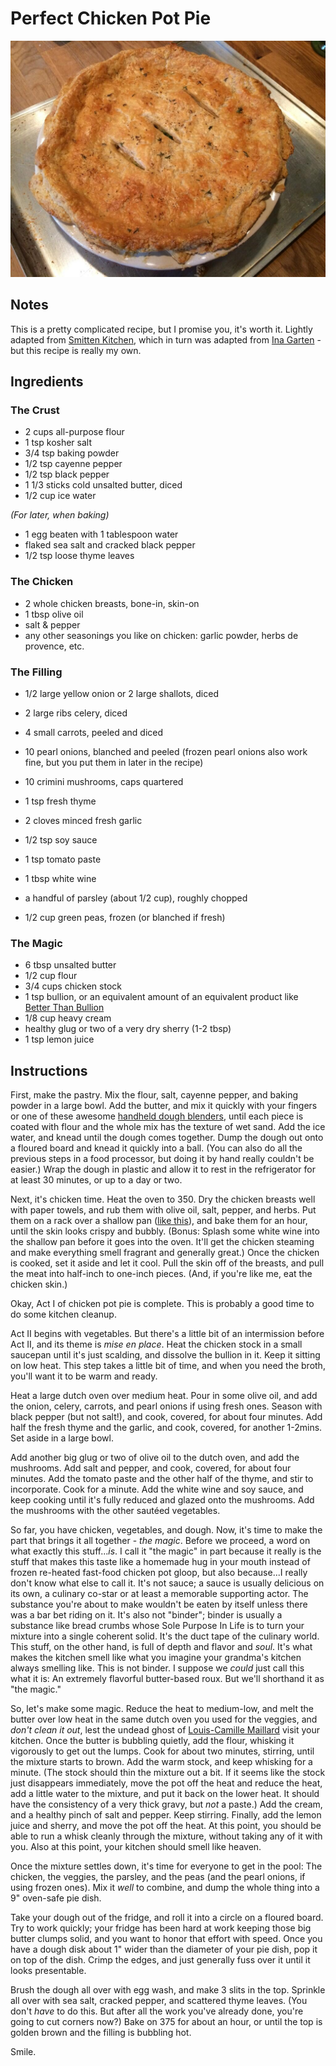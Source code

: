 # Perfect Chicken Pot Pie

![The finished product.](https://raw.githubusercontent.com/danmunz/recipes/master/img/perfect-chicken-pot-pie.jpg)

## Notes

This is a pretty complicated recipe, but I promise you, it's worth it. Lightly adapted from [Smitten Kitchen](http://smittenkitchen.com/blog/2008/11/chicken-pot-pie/), which in turn was adapted from [Ina Garten](http://www.barefootcontessa.com/recipes.aspx?RecipeID=82&S=0) - but this recipe is really my own.

## Ingredients

### The Crust

* 2 cups all-purpose flour
* 1 tsp kosher salt
* 3/4 tsp baking powder
* 1/2 tsp cayenne pepper
* 1/2 tsp black pepper
* 1 1/3 sticks cold unsalted butter, diced
* 1/2 cup ice water

_(For later, when baking)_

* 1 egg beaten with 1 tablespoon water
* flaked sea salt and cracked black pepper
* 1/2 tsp loose thyme leaves

### The Chicken

* 2 whole chicken breasts, bone-in, skin-on
* 1 tbsp olive oil
* salt & pepper
* any other seasonings you like on chicken: garlic powder, herbs de provence, etc.

### The Filling

* 1/2 large yellow onion or 2 large shallots, diced
* 2 large ribs celery, diced
* 4 small carrots, peeled and diced
* 10 pearl onions, blanched and peeled (frozen pearl onions also work fine, but you put them in later in the recipe)
* 10 crimini mushrooms, caps quartered
* 1 tsp fresh thyme
* 2 cloves minced fresh garlic
* 1/2 tsp soy sauce
* 1 tsp tomato paste
* 1 tbsp white wine

* a handful of parsley (about 1/2 cup), roughly chopped
* 1/2 cup green peas, frozen (or blanched if fresh)

### The Magic

* 6 tbsp unsalted butter
* 1/2 cup flour
* 3/4 cups chicken stock
* 1 tsp bullion, or an equivalent amount of an equivalent product like [Better Than Bullion](http://www.superiortouch.com/retail/products/better-than-bouillon) 
* 1/8 cup heavy cream
* healthy glug or two of a very dry sherry (1-2 tbsp)
* 1 tsp lemon juice

## Instructions

First, make the pastry. Mix the flour, salt, cayenne pepper, and baking powder in a large bowl. Add the butter, and mix it quickly with your fingers or one of these awesome [handheld dough blenders](http://www.amazon.com/OXO-Grips-Dough-Blender-Blades/dp/B000QJE48O), until each piece is coated with flour and the whole mix has the texture of wet sand. Add the ice water, and knead until the dough comes together. Dump the dough out onto a floured board and knead it quickly into a ball. (You can also do all the previous steps in a food processor, but doing it by hand really couldn't be easier.) Wrap the dough in plastic and allow it to rest in the refrigerator for at least 30 minutes, or up to a day or two.

Next, it's chicken time. Heat the oven to 350. Dry the chicken breasts well with paper towels, and rub them with olive oil, salt, pepper, and herbs. Put them on a rack over a shallow pan (<a href="http://eddyskitchen.files.wordpress.com/2012/07/chicken-on-rack-for-dripping.jpg">like this</a>), and bake them for an hour, until the skin looks crispy and bubbly. (Bonus: Splash some white wine into the shallow pan before it goes into the oven. It'll get the chicken steaming and make everything smell fragrant and generally great.) Once the chicken is cooked, set it aside and let it cool. Pull the skin off of the breasts, and pull the meat into half-inch to one-inch pieces. (And, if you're like me, eat the chicken skin.)

Okay, Act I of chicken pot pie is complete. This is probably a good time to do some kitchen cleanup.

Act II begins with vegetables. But there's a little bit of an intermission before Act II, and its theme is _mise en place_. Heat the chicken stock in a small saucepan until it's just scalding, and dissolve the bullion in it. Keep it sitting on low heat. This step takes a little bit of time, and when you need the broth, you'll want it to be warm and ready.

Heat a large dutch oven over medium heat. Pour in some olive oil, and add the onion, celery, carrots, and pearl onions if using fresh ones. Season with black pepper (but not salt!), and cook, covered, for about four minutes. Add half the fresh thyme and the garlic, and cook, covered, for another 1-2mins. Set aside in a large bowl.

Add another big glug or two of olive oil to the dutch oven, and add the mushrooms. Add salt and pepper, and cook, covered, for about four minutes. Add the tomato paste and the other half of the thyme, and stir to incorporate. Cook for a minute. Add the white wine and soy sauce, and keep cooking until it's fully reduced and glazed onto the mushrooms. Add the mushrooms with the other sautéed vegetables.

So far, you have chicken, vegetables, and dough. Now, it's time to make the part that brings it all together - _the magic_. Before we proceed, a word on what exactly this stuff..._is_. I call it "the magic" in part because it really is the stuff that makes this taste like a homemade hug in your mouth instead of frozen re-heated fast-food chicken pot gloop, but also because...I really don't know what else to call it. It's not sauce; a sauce is usually delicious on its own, a culinary co-star or at least a memorable supporting actor. The substance you're about to make wouldn't be eaten by itself unless there was a bar bet riding on it. It's also not "binder"; binder is usually a substance like bread crumbs whose Sole Purpose In Life is to turn your mixture into a single coherent solid. It's the duct tape of the culinary world. This stuff, on the other hand, is full of depth and flavor and _soul_. It's what makes the kitchen smell like what you imagine your grandma's kitchen always smelling like. This is not binder. I suppose we _could_ just call this what it is: An extremely flavorful butter-based roux. But we'll shorthand it as "the magic." 

So, let's make some magic. Reduce the heat to medium-low, and melt the butter over low heat in the same dutch oven you used for the veggies, and _don't clean it out_, lest the undead ghost of [Louis-Camille Maillard](http://en.wikipedia.org/wiki/Maillard_reaction) visit your kitchen. Once the butter is bubbling quietly, add the flour, whisking it vigorously to get out the lumps. Cook for about two minutes, stirring, until the mixture starts to brown. Add the warm stock, and keep whisking for a minute. (The stock should thin the mixture out a bit. If it seems like the stock just disappears immediately, move the pot off the heat and reduce the heat, add a little water to the mixture, and put it back on the lower heat. It should have the consistency of a very thick gravy, but _not_ a paste.) Add the cream, and a healthy pinch of salt and pepper. Keep stirring. Finally, add the lemon juice and sherry, and move the pot off the heat. At this point, you should be able to run a whisk cleanly through the mixture, without taking any of it with you.  Also at this point, your kitchen should smell like heaven.

Once the mixture settles down, it's time for everyone to get in the pool: The chicken, the veggies, the parsley, and the peas (and the pearl onions, if using frozen ones). Mix it _well_ to combine, and dump the whole thing into a 9" oven-safe pie dish.

Take your dough out of the fridge, and roll it into a circle on a floured board. Try to work quickly; your fridge has been hard at work keeping those big butter clumps solid, and you want to honor that effort with speed. Once you have a dough disk about 1" wider than the diameter of your pie dish, pop it on top of the dish. Crimp the edges, and just generally fuss over it until it looks presentable.

Brush the dough all over with egg wash, and make 3 slits in the top. Sprinkle all over with sea salt, cracked pepper, and scattered thyme leaves. (You don't _have_ to do this. But after all the work you've already done, you're going to cut corners now?) Bake on 375 for about an hour, or until the top is golden brown and the filling is bubbling hot.

Smile.